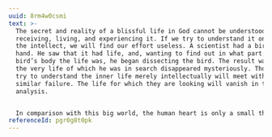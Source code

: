 ```yaml
---
uuid: 8rm4w0csmi
text: >-
  The secret and reality of a blissful life in God cannot be understood without
  receiving, living, and experiencing it. If we try to understand it only with
  the intellect, we will find our effort useless. A scientist had a bird in his
  hand. He saw that it had life, and, wanting to find out in what part of the
  bird’s body the life was, he began dissecting the bird. The result was that
  the very life of which he was in search disappeared mysteriously. Those who
  try to understand the inner life merely intellectually will meet with a
  similar failure. The life for which they are looking will vanish in the
  analysis.


  In comparison with this big world, the human heart is only a small thing. Though the world is so large, it is utterly unable to satisfy this tiny heart. Our ever growing soul and its capacities can be satisfied only in the infinite God. As water is restless until it reaches its level, so the soul has no peace until it rests in God.
referenceId: pgr0g8t0pk
---
```

